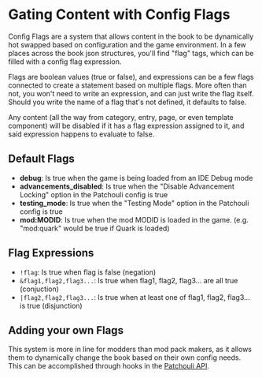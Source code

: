 # Gating Content with Config Flags

Config Flags are a system that allows content in the book to be dynamically hot swapped based on configuration and the game environment. In a few places across the book json structures, you'll find "flag" tags, which can be filled with a config flag expression.

Flags are boolean values (true or false), and expressions can be a few flags connected to create a statement based on multiple flags. More often than not, you won't need to write an expression, and can just write the flag itself. Should you write the name of a flag that's not defined, it defaults to false.

Any content (all the way from category, entry, page, or even template component) will be disabled if it has a flag expression assigned to it, and said expression happens to evaluate to false.

## Default Flags

* **debug**: Is true when the game is being loaded from an IDE Debug mode
* **advancements_disabled**: Is true when the "Disable Advancement Locking" option in the Patchouli config is true
* **testing_mode**: Is true when the "Testing Mode" option in the Patchouli config is true
* **mod:MODID**: Is true when the mod MODID is loaded in the game. (e.g. "mod:quark" would be true if Quark is loaded)

## Flag Expressions

* `!flag`: Is true when flag is false (negation)
* `&flag1,flag2,flag3...`: Is true when flag1, flag2, flag3... are all true (conjuction)
* `|flag2,flag2,flag3...`: Is true when at least one of flag1, flag2, flag3... is true (disjunction)

## Adding your own Flags

This system is more in line for modders than mod pack makers, as it allows them to dynamically change the book based on their own config needs. This can be accomplished through hooks in the [Patchouli API](https://github.com/Vazkii/Patchouli/tree/master/src/main/java/vazkii/patchouli/api).
